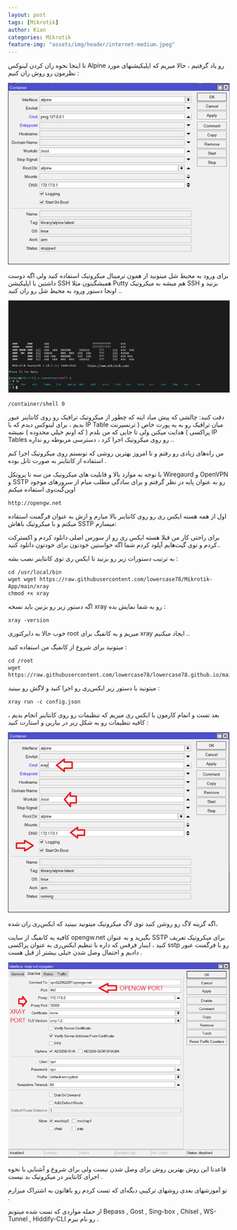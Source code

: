 ```yaml
---
layout: post
tags: [Mikrotik]
author: Kian
categories: Mikrotik
feature-img: "assets/img/header/internet-medium.jpeg"
---
```

تا اینجا نحوه ران کردن لینوکس Alpine رو یاد گرفتیم ، حالا میریم که اپلیکیشنهای مورد نظرمون رو روش ران کنیم : 

<p align="center">
<img src="/assets/images/mikrotik/container1.png" alt="container1.png">
</p>

برای ورود به محیط شل میتونید از همون ترمینال میکروتیک استفاده کنید ولی اگه دوست داشتین با اپلیکیشن SSH همیشگیتون مثلا Putty هم میشه به میکروتیک SSH بزنید و اونجا دستور ورود به محیط شل رو ران کنید ..

<p align="center">
<img src="/assets/images/mikrotik/shell.png" alt="shell.png">
</p>

```
/container/shell 0
```

دقت کنید: چالشی که پیش میاد اینه که چطور از میکروتیک ترافیک رو روی کانتاینر عبور بدیم ، برای لینوکس دیدم که با IP Table  میان ترافیک رو به یه پورت خاص ( ترنسپرنت پراکسی ) هدایت میکنن ولی تا جایی که من بلدم ( که اونم خیلی محدوده ) نمیشه IP Tables رو روی میکروتیک اجرا کرد ، دسترسی مربوطه رو نداره ..

من راه‌های زیادی رو رفتم و تا امروز بهترین روشی که تونستم روی میکروتیک اجرا کنم استفاده از کانتاینر به صورت تانل بوده .

با توجه به موارد بالا و قابلیت های میکروتیک من سه تا پروتکل Wiregaurd و OpenVPN و SSTP رو به عنوان پایه در نظر گرفتم و برای سادگی مطلب میام از سرورهای موجود اوپن‌گیت‌وی استفاده میکنم


```
http://opengw.net  
```

اول از همه هسته ایکس ری رو روی کانتاینر بالا میارم و ازش به عنوان فرگمنت استفاده میکنم و با میکروتیک باهاش SSTP میسازم:

برای راحتی کار من قبلا هسته ایکس ری رو از سورس اصلی دانلود کردم و اکسترکت کردم و توی گیت‌هابم آپلود کردم شما اگه خواستین خودتون برای خودتون دانلود کنید..

به ترتیب دستورات زیر رو بزنید تا ایکس ری توی کانتاینر نصب بشه :


```
cd /usr/local/bin
wget wget https://raw.githubusercontent.com/lowercase78/Mikrotik-App/main/xray
chmod +x xray
```

اگه دستور زیر رو بزنین باید نسخه xray رو به شما نمایش بده :

```
xray -version
```

خوب حالا به دایرکتوری root میریم و یه کانفیگ برای xray ایجاد میکنیم ..

میتونید برای شروع از کانفیگ من استفاده کنید :

```
cd /root
wget https://raw.githubusercontent.com/lowercase78/lowercase78.github.io/main/assets/other/config.json
```

میتونید با دستور زیر ایکس‌ری رو اجرا کنید و لاگش رو ببینید :

```
xray run -c config.json
```

بعد تست و اتمام کارمون با ایکس ری میریم که تنظیمات رو روی کانتاینر انجام بدیم ، کافیه تنظیمات رو به شکل زیر در بیارین و استارت کنید :


<p align="center">
<img src="/assets/images/mikrotik/xray.png" alt="xray.png">
</p>

اگه گزینه لاگ رو روشن کنید توی لاگ میکروتیک میتونید ببینید که ایکس‌ری ران شده،

کافیه یه کانفیگ از سایت opengw.net بگیرید و به عنوان SSTP برای میکروتیک تعریف کنید ، اینبار فرقس که داره با تنظیم  ایکس‌ری به عنوان پراکسی sstp رو با فرگمنت عبور دادیم و احتمال وصل شدن خیلی بیشتر از قبل هست .

<p align="center">
<img src="/assets/images/mikrotik/vpngate.png" alt="vpngate.png">
</p>


قاعدتا این روش بهترین روش برای وصل شدن نیست ولی برای شروع و آشنایی با نحوه اجرای کانتاینر در میکروتیک بد نیست .

تو آموزشهای بعدی روشهای ترکیبی دیگه‌ای که تست کردم رو باهاتون به اشتراک میزارم .

از جمله مواردی که تست شده میتونم Bepass , Gost , Sing-box , Chisel , WS-Tunnel , Hiddify-CLI رو نام ببرم .

